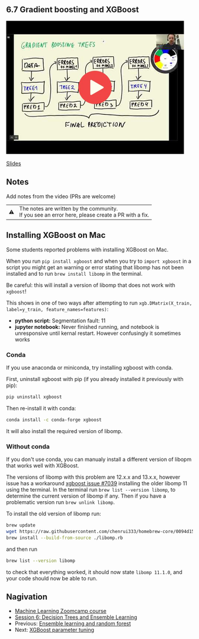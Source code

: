 ## 6.7 Gradient boosting and XGBoost

<a href="https://www.youtube.com/watch?v=xFarGClszEM&list=PL3MmuxUbc_hIhxl5Ji8t4O6lPAOpHaCLR"><img src="images/thumbnail-6-07.jpg"></a>

[Slides](https://www.slideshare.net/AlexeyGrigorev/ml-zoomcamp-6-decision-trees-and-ensemble-learning)


## Notes

Add notes from the video (PRs are welcome)


<table>
   <tr>
      <td>⚠️</td>
      <td>
         The notes are written by the community. <br>
         If you see an error here, please create a PR with a fix.
      </td>
   </tr>
</table>


## Installing XGBoost on Mac

Some students reported problems with installing XGBoost on Mac.

When you run `pip install xgboost` and when you try to `import xgboost` in a script you might get an warning or error stating that libomp has not been installed and to run `brew install libomp` in the terminal.

Be careful: this will install a version of libomp that does not work with `xgboost`!

This shows in one of two ways after attempting to run `xgb.DMatrix(X_train, label=y_train, feature_names=features)`:

- **python script:** Segmentation fault: 11
- **jupyter notebook:** Never finished running, and notebook is unresponsive until kernal restart. However confusingly it sometimes works


### Conda

If you use anaconda or miniconda, try installing xgboost with conda.

First, uninstall xgboost with pip (if you already installed it previously with pip):

```bash
pip uninstall xgboost
```

Then re-install it with conda:

```bash
conda install -c conda-forge xgboost
```

It will also install the required version of libomp.


### Without conda

If you don't use conda, you can manualy install a different version of libopm that works well with XGBoost.

The versions of libomp with this problem are 12.x.x and 13.x.x, however issue has a workaround [xgboost issue #7039](https://github.com/dmlc/xgboost/issues/7039) installing the older libomp 11 using the terminal. In the terminal run `brew list --version libomp`, to determine the current version of libomp if any. Then if you have a problematic version run `brew unlink libomp`.

To install the old version of libomp run:

```bash
brew update
wget https://raw.githubusercontent.com/chenrui333/homebrew-core/0094d1513ce9e2e85e07443b8b5930ad298aad91/Formula/libomp.rb
brew install --build-from-source ./libomp.rb
```

and then run 

```bash
brew list --version libomp
```

to check that everything worked, it should now state `libomp 11.1.0`, and your code should now be able to run.


## Nagivation

* [Machine Learning Zoomcamp course](../)
* [Session 6: Decision Trees and Ensemble Learning](./)
* Previous: [Ensemble learning and random forest](06-random-forest.md)
* Next: [XGBoost parameter tuning](08-xgb-tuning.md)